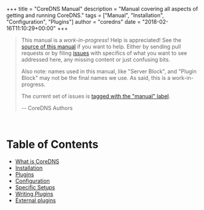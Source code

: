 +++
title = "CoreDNS Manual"
description = "Manual covering all aspects of getting and running CoreDNS."
tags = ["Manual", "Installation", "Configuration", "Plugins"]
author = "coredns"
date = "2018-02-16T11:10:29+00:00"
+++

<!-- See themes/coredns/layouts/manual/single.html on how to add things to the manual  -->

> This manual is a *work-in-progress*! Help is appreciated!
> See the [source of this manual](https://github.com/coredns/coredns.io/blob/master/content/manual)
> if you want to help. Either by sending pull requests or by filing
> [issues](https://github.com/coredns/coredns.io/issues) with specifics of what you want to
> see addressed here, any missing content or just confusing bits.
>
> Also note: names used in this manual, like "Server Block", and "Plugin Block" may not be the final
> names we use. As said, this is a work-in-progress.
>
> The current set of issues is [tagged with the "manual"
> label](https://github.com/coredns/coredns.io/labels/manual).
>
> -- CoreDNS Authors

<p>&nbsp;</p>

# Table of Contents

* [What is CoreDNS](./what.md)
* [Installation](./installation.md)
* [Plugins](./plugins.md)
* [Configuration](./configuration.md)
* [Specific Setups](./setups.md)
* [Writing Plugins](plugins-dev.md)
* [External plugins](./explugins.md)
